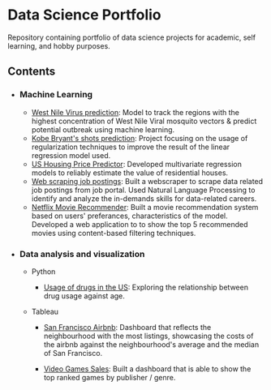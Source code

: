 # Data Science Portfolio
Repository containing portfolio of data science projects for academic, self learning, and hobby purposes.


## Contents 

- ### Machine Learning

   - [West Nile Virus prediction](https://github.com/sarahtansj/Tinkering/tree/master/West_Nile): Model to track the regions with the highest concentration of West Nile Viral mosquito vectors & predict potential outbreak using machine learning.
   - [Kobe Bryant's shots prediction](https://github.com/sarahtansj/Tinkering/blob/master/Kobe/kobe_final.ipynb): Project focusing on the usage of regularization techniques to improve the result of the linear regression model used.
   - [US Housing Price Predictor](https://github.com/sarahtansj/Tinkering/blob/master/US%20housing/ames_housing_final.ipynb): Developed multivariate regression models to reliably estimate the value of residential houses.  
   - [Web scraping job postings](https://github.com/sarahtansj/DSI---Projects/tree/master/Project%204): Built a webscraper to scrape data related job postings from job portal. Used Natural Language Processing to identify and analyze the in-demands skills for data-related careers.
   - [Netflix Movie Recommender](https://github.com/sarahtansj/Capstone): Built a movie recommendation system based on users' preferances, characteristics of the model. Developed a web application to to show the top 5 recommended movies using content-based filtering techniques.



- ### Data analysis and visualization
   - Python
      - [Usage of drugs in the US](https://github.com/sarahtansj/DSI---Projects/blob/master/Project%202/DSI%20-%20Project%202.ipynb): Exploring the relationship between drug usage against age.
   
   
   - Tableau
      - [San Francisco Airbnb](https://public.tableau.com/profile/sarahztan#!/vizhome/SanFranciscoAirbnb/Airbnblistings): Dashboard that reflects the neighbourhood with the most listings, showcasing the costs of the airbnb against the neighbourhood's average and the median of San Francisco.

      - [Video Games Sales](https://public.tableau.com/profile/sarahztan#!/vizhome/Videogamesindustry/VIDEOGAMES?publish=yes): Built a dashboard that is able to show the top ranked games by publisher / genre.


